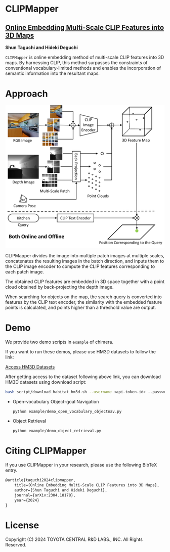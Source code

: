 # <b>CLIPMapper</b>

## [<b>Online Embedding Multi-Scale CLIP Features into 3D Maps</b>](https://arxiv.org/pdf/2403.18178.pdf)

<b>Shun Taguchi and Hideki Deguchi</b>

`CLIPMapper` is online embedding method of multi-scale CLIP features into 3D maps. 
By harnessing CLIP, this method surpasses the constraints of conventional vocabulary-limited methods and enables the incorporation of semantic information into the resultant maps. 

# Approach

![Architecture of CLIPMapper](./clip_mapper.png)

CLIPMapper divides the image into multiple patch images at multiple scales, concatenates the resulting images in the batch direction, and inputs them to the CLIP image encoder to compute the CLIP features corresponding to each patch image.

The obtained CLIP features are embedded in 3D space together with a point cloud obtained by back-projecting the depth image.

When searching for objects on the map, the search query is converted into features by the CLIP text encoder, the similarity with the embedded feature points is calculated, and points higher than a threshold value are output.

# Demo

We provide two demo scripts in `example` of chimera.

If you want to run these demos, please use HM3D datasets to follow the link:

[Access HM3D Datasets](https://github.com/facebookresearch/habitat-sim/blob/main/DATASETS.md#habitat-matterport-3d-research-dataset-hm3d)

After getting access to the dataset following above link, you can download HM3D datasets using download script:
  ```bash
  bash script/download_habitat_hm3d.sh --username <api-token-id> --password <api-token-secret>
  ```


- Open-vocabulary Object-goal Navigation

    ```
    python example/demo_open_vocabulary_objectnav.py
    ```

- Object Retrieval

    ```
    python example/demo_object_retrieval.py
    ```

# Citing CLIPMapper

If you use CLIPMapper in your research, please use the following BibTeX entry.
```
@article{taguchi2024clipmapper,
    title={Online Embedding Multi-Scale CLIP Features into 3D Maps},
    author={Shun Taguchi and Hideki Deguchi},
    journal={arXiv:2304.18178},
    year={2024}
}
```

# License

Copyright (C) 2024 TOYOTA CENTRAL R&D LABS., INC. All Rights Reserved.